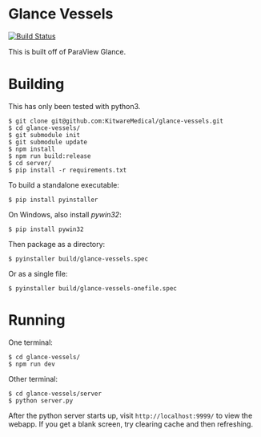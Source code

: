 Glance Vessels
==============

[![Build Status](https://dev.azure.com/glance-vessels/glance-vessels/_apis/build/status/KitwareMedical.glance-vessels?branchName=master)](https://dev.azure.com/glance-vessels/glance-vessels/_build/latest?definitionId=1&branchName=master)

This is built off of ParaView Glance.

Building
========

This has only been tested with python3.

```
$ git clone git@github.com:KitwareMedical/glance-vessels.git
$ cd glance-vessels/
$ git submodule init
$ git submodule update
$ npm install
$ npm run build:release
$ cd server/
$ pip install -r requirements.txt
```

To build a standalone executable:

```
$ pip install pyinstaller
```

On Windows, also install *pywin32*:

```
$ pip install pywin32
```

Then package as a directory:

```
$ pyinstaller build/glance-vessels.spec

```

Or as a single file:

```
$ pyinstaller build/glance-vessels-onefile.spec
```

Running
=======

One terminal:
```
$ cd glance-vessels/
$ npm run dev
```

Other terminal:
```
$ cd glance-vessels/server
$ python server.py
```

After the python server starts up, visit `http://localhost:9999/` to view the
webapp. If you get a blank screen, try clearing cache and then refreshing.
